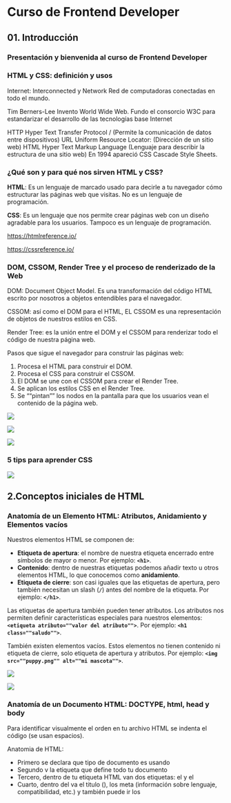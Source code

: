 # Curso de Frontend Developer

## 01. Introducción

### Presentación y bienvenida al curso de Frontend Developer

### HTML y CSS: definición y usos

Internet: Interconnected y Network
Red de computadoras conectadas en todo el mundo.

Tim Berners-Lee Invento World Wide Web.
Fundo el consorcio W3C para estandarizar el desarrollo de las tecnologías base Internet

HTTP Hyper Text Transfer Protocol / (Permite la comunicación de datos entre dispositivos)
URL Uniform Resource Locator: (Dirección de un sitio web)
HTML Hyper Text Markup Language (Lenguaje para describir la estructura de una sitio web)
En 1994 apareció CSS Cascade Style Sheets.



### ¿Qué son y para qué nos sirven HTML y CSS?

**HTML**: Es un lenguaje de marcado usado para decirle a tu navegador cómo estructurar las páginas web que visitas. No es un lenguaje de programación.

**CSS**: Es un lenguaje que nos permite crear páginas web con un diseño agradable para los usuarios. Tampoco es un lenguaje de programación.

https://htmlreference.io/

https://cssreference.io/



### DOM, CSSOM, Render Tree y el proceso de renderizado de la Web

DOM: Document Object Model. Es una transformación del código HTML escrito por nosotros a objetos entendibles para el navegador.

CSSOM: así como el DOM para el HTML, EL CSSOM es una representación de objetos de nuestros estilos en CSS.

Render Tree: es la unión entre el DOM y el CSSOM para renderizar todo el código de nuestra página web.

Pasos que sigue el navegador para construir las páginas web:

1. Procesa el HTML para construir el DOM.
2. Procesa el CSS para construir el CSSOM.
3. El DOM se une con el CSSOM para crear el Render Tree.
4. Se aplican los estilos CSS en el Render Tree.
5. Se ““pintan”” los nodos en la pantalla para que los usuarios vean el contenido de la página web.

![](img/01-01_DOM-CSSOM.png)

![](img/01-02_DOM-CSSOM.png)

![](img/01-03_DOM-CSSOM.png)



### 5 tips para aprender CSS

![](img/01-04_Tips_CSS.jpg)



## 2.Conceptos iniciales de HTML

### Anatomía de un Elemento HTML: Atributos, Anidamiento y Elementos vacíos

Nuestros elementos HTML se componen de:

- **Etiqueta de apertura**: el nombre de nuestra etiqueta encerrado entre símbolos de mayor o menor. Por ejemplo: **`<h1>`**.
- **Contenido**: dentro de nuestras etiquetas podemos añadir texto u otros elementos HTML, lo que conocemos como **anidamiento**.
- **Etiqueta de cierre**: son casi iguales que las etiquetas de apertura, pero también necesitan un slash (**`/`**) antes del nombre de la etiqueta. Por ejemplo: **`</h1>`**.

Las etiquetas de apertura también pueden tener atributos. Los atributos nos permiten definir características especiales para nuestros elementos: **`<etiqueta atributo=""valor del atributo"">`**. Por ejemplo: **`<h1 class=""saludo"">`**.

También existen elementos vacíos. Estos elementos no tienen contenido ni etiqueta de cierre, solo etiqueta de apertura y atributos. Por ejemplo: **`<img src=""puppy.png"" alt=""mi mascota"">`**.

![](img/02-01_anatomia.jpg)

![](img/02-02_atributos.jpg)



### Anatomía de un Documento HTML: DOCTYPE, html, head y body

Para identificar visualmente el orden en tu archivo HTML se indenta el código (se usan espacios).

Anatomia de HTML:

- Primero se declara que tipo de documento es usando <!DOCTYPE html>
- Segundo v la etiqueta <html></html> que define todo tu documento
- Tercero, dentro de tu etiqueta HTML van dos etiquetas: el <head></head> y el <body></body>
- Cuarto, dentro del <head> va el titulo (<title></title>), los meta (información sobre lenguaje, compatibilidad, etc.) y también puede ir los <style> y <link>
- Quinto, dentro del <body> va toda la estructura de nuestra página. Esto es lo que se mostrara en pantalla.

![](/home/diego/REPO/data/01.cfd/img/02-03_anatomia_html.jpg)



### Funciones de las etiquetas HTML más importantes

Al hacer en nuestro editor de código **html:5** vemos que nos aparece la siguiente estructura:

```
<!DOCTYPE
<html lang="en">
<head>
  <meta charset="UTF-8">
  <meta name="viewport" content="width=device-width, initial-scale=1.0">
  <meta http-equiv="X-UA-Compatible" content="ie=edge">
  <title>Document</title>
</head>
<body>
  
</body>
</html>
```

Veamos la descripción de estos elementos:

![](img/02-04_html.jpg)

Si por ejemplo queremos añadir en nuestro documento estilos o JavaScript, lo hacemos con las etiquetas <style> y <script> respectivamente, que a su vez deben ir dentro de la etiqueta raíz <html>, algo así:

```html
<!DOCTYPE
<html lang="en">
<head>
  <meta charset="UTF-8">
  <meta name="viewport" content="width=device-width, initial-scale=1.0">
  <meta http-equiv="X-UA-Compatible" content="ie=edge">
  <title>Document</title>
</head>
<style>
    /* Aquí iría nuestro CSS */
</style>
<script>
    // Aquí debería ir nuestro JavaScript
</script>
<body>
  
</body>
</html>
```

Descripción de algunos elementos vacíos:

![](img/02-05_html.jpg)

Descripción de las etiquetas semánticas para la estructura base de nuestra página:

![](img/02-06_html.jpg)

Descripción de otras etiquetas muy usadas:

![](img/02-07_html.jpg)



### La importancia del código semántico

Es importante que como desarrolladores tengamos claro el significado de escribir código. Debes ser consciente de que la manera en la que codeas tenga sentido.

La semántica HTML no es más que darle sentido y estructura a lo que estas escribiendo. Muy importante para el navegador. No todos los elementos deberían ser un div.

![](img/02-08_codigo_semantico.jpg)



### Tipos de errores en HTML, debugging y servicio de validación de etiquetas



**Errores sintácticos**: Son errores de escritura en el código y evitan que el programa funcione. Pueden ser errores de tipado.

**Errores lógicos**: En estos la sintaxis es correcta, pero el código no hace lo que debería. El programa funciona, pero de forma incorrecta.

https://validator.w3.org/



### Reto 1: Organiza el siguiente bloque de código de forma semántica

Hola !

Ya conocimos la importancia de hacer nuestro HTML de forma semántica. Así que, aquí tengo un reto para ti.

A continuación te mostraré un código HTML y la idea es que tu lo organices de forma semántica, es decir, que uses las etiquetas más adecuadas.

![](img/02-09_reto.jpg)

